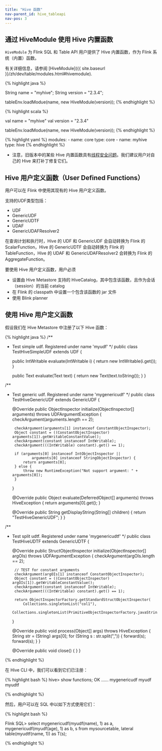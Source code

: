 ```yaml
---
title: "Hive 函数"
nav-parent_id: hive_tableapi
nav-pos: 3
---
```

<!--
Licensed to the Apache Software Foundation (ASF) under one
or more contributor license agreements.  See the NOTICE file
distributed with this work for additional information
regarding copyright ownership.  The ASF licenses this file
to you under the Apache License, Version 2.0 (the
"License"); you may not use this file except in compliance
with the License.  You may obtain a copy of the License at

  http://www.apache.org/licenses/LICENSE-2.0

Unless required by applicable law or agreed to in writing,
software distributed under the License is distributed on an
"AS IS" BASIS, WITHOUT WARRANTIES OR CONDITIONS OF ANY
KIND, either express or implied.  See the License for the
specific language governing permissions and limitations
under the License.
-->

## 通过 HiveModule 使用 Hive 内置函数

`HiveModule` 为 Flink SQL 和 Table API 用户提供了 Hive 内置函数，作为 Flink 系统（内置）函数。

有关详细信息，请参阅 [HiveModule]({{ site.baseurl }}/zh/dev/table/modules.html#hivemodule).

<div class="codetabs" markdown="1">
<div data-lang="Java" markdown="1">
{% highlight java %}

String name            = "myhive";
String version         = "2.3.4";

tableEnv.loadModue(name, new HiveModule(version));
{% endhighlight %}
</div>
<div data-lang="Scala" markdown="1">
{% highlight scala %}

val name            = "myhive"
val version         = "2.3.4"

tableEnv.loadModue(name, new HiveModule(version));
{% endhighlight %}
</div>
<div data-lang="YAML" markdown="1">
{% highlight yaml %}
modules:
   - name: core
     type: core
   - name: myhive
     type: hive
{% endhighlight %}
</div>
</div>

* 注意，旧版本中的某些 Hive 内置函数具有[线程安全问题](https://issues.apache.org/jira/browse/HIVE-16183)。我们建议用户对自己的 Hive 来打补丁修复它们。

## Hive 用户定义函数（User Defined Functions）

用户可以在 Flink 中使用其现有的 Hive 用户定义函数。

支持的UDF类型包括：

- UDF
- GenericUDF
- GenericUDTF
- UDAF
- GenericUDAFResolver2

在查询计划和执行时，Hive 的 UDF 和 GenericUDF 会自动转换为 Flink 的 ScalarFunction，Hive 的 GenericUDTF 会自动转换为 Flink 的 TableFunction，Hive 的 UDAF 和 GenericUDAFResolver2 会转换为 Flink 的 AggregateFunction。

要使用 Hive 用户定义函数，用户必须

- 设置由 Hive Metastore 支持的 HiveCatalog，其中包含该函数，且作为会话（session）的当前 catalog
- 在 Flink 的 classpath 中设置一个包含该函数的 jar 文件
- 使用 Blink planner

## 使用 Hive 用户定义函数

假设我们在 Hive Metastore 中注册了以下 Hive 函数：

{% highlight java %}
/**
 * Test simple udf. Registered under name 'myudf'
 */
public class TestHiveSimpleUDF extends UDF {

	public IntWritable evaluate(IntWritable i) {
		return new IntWritable(i.get());
	}

	public Text evaluate(Text text) {
		return new Text(text.toString());
	}
}

/**
 * Test generic udf. Registered under name 'mygenericudf'
 */
public class TestHiveGenericUDF extends GenericUDF {

	@Override
	public ObjectInspector initialize(ObjectInspector[] arguments) throws UDFArgumentException {
		checkArgument(arguments.length == 2);

		checkArgument(arguments[1] instanceof ConstantObjectInspector);
		Object constant = ((ConstantObjectInspector) arguments[1]).getWritableConstantValue();
		checkArgument(constant instanceof IntWritable);
		checkArgument(((IntWritable) constant).get() == 1);

		if (arguments[0] instanceof IntObjectInspector ||
				arguments[0] instanceof StringObjectInspector) {
			return arguments[0];
		} else {
			throw new RuntimeException("Not support argument: " + arguments[0]);
		}
	}

	@Override
	public Object evaluate(DeferredObject[] arguments) throws HiveException {
		return arguments[0].get();
	}

	@Override
	public String getDisplayString(String[] children) {
		return "TestHiveGenericUDF";
	}
}

/**
 * Test split udtf. Registered under name 'mygenericudtf'
 */
public class TestHiveUDTF extends GenericUDTF {

	@Override
	public StructObjectInspector initialize(ObjectInspector[] argOIs) throws UDFArgumentException {
		checkArgument(argOIs.length == 2);

		// TEST for constant arguments
		checkArgument(argOIs[1] instanceof ConstantObjectInspector);
		Object constant = ((ConstantObjectInspector) argOIs[1]).getWritableConstantValue();
		checkArgument(constant instanceof IntWritable);
		checkArgument(((IntWritable) constant).get() == 1);

		return ObjectInspectorFactory.getStandardStructObjectInspector(
			Collections.singletonList("col1"),
			Collections.singletonList(PrimitiveObjectInspectorFactory.javaStringObjectInspector));
	}

	@Override
	public void process(Object[] args) throws HiveException {
		String str = (String) args[0];
		for (String s : str.split(",")) {
			forward(s);
			forward(s);
		}
	}

	@Override
	public void close() {
	}
}

{% endhighlight %}

在 Hive CLI 中，我们可以看到它们已注册：

{% highlight bash %}
hive> show functions;
OK
......
mygenericudf
myudf
myudtf

{% endhighlight %}

然后，用户可以在 SQL 中以如下方式使用它们：

{% highlight bash %}

Flink SQL> select mygenericudf(myudf(name), 1) as a, mygenericudf(myudf(age), 1) as b, s from mysourcetable, lateral table(myudtf(name, 1)) as T(s);

{% endhighlight %}
